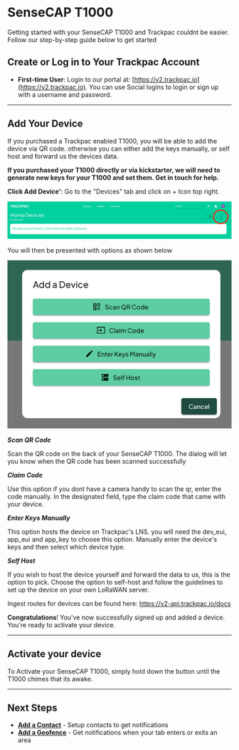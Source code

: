 # SenseCAP T1000

Getting started with your SenseCAP T1000 and Trackpac couldnt be easier. Follow our step-by-step guide below to get started

## Create or Log in to Your Trackpac Account

- **First-time User**: Login to our portal at: [https://v2.trackpac.io](https://v2.trackpac.io). You can use Social logins to login or sign up with a username and password.

---

## Add Your Device

If you purchased a Trackpac enabled T1000, you will be able to add the device via QR code. otherwise you can either add the keys manually, or self host and forward us the devices data.

**If you purchased your T1000 directly or via kickstarter, we will need to generate new keys for your T1000 and set them. Get in touch for help.**

**Click Add Device'**: Go to the "Devices" tab and click on + Icon top right.

![Add Device Button](../assets/add-device.png)

You will then be presented with options as shown below

![Add Device Dialog](../assets/add-device-dialog.png)

**_Scan QR Code_**

Scan the QR code on the back of your SenseCAP T1000. The dialog will let you know when the QR code has been scanned successfully

**_Claim Code_**

Use this option if you dont have a camera handy to scan the qr, enter the code manually. In the designated field, type the claim code that came with your device.

**_Enter Keys Manually_**

This option hosts the device on Trackpac's LNS. you will need the dev_eui, app_eui and app_key to choose this option. Manually enter the device's keys and then select which device type.

**_Self Host_**

If you wish to host the device yourself and forward the data to us, this is the option to pick. Choose the option to self-host and follow the guidelines to set up the device on your own LoRaWAN server.

Ingest routes for devices can be found here: https://v2-api.trackpac.io/docs

**Congratulations**! You've now successfully signed up and added a device. You're ready to activate your device.

---

## Activate your device

To Activate your SenseCAP T1000, simply hold down the button until the T1000 chimes that its awake.

---

## Next Steps

- **[Add a Contact](../getting-started/add-a-contact)** - Setup contacts to get notifications
- **[Add a Geofence](../getting-started/add-a-base)** - Get notifications when your tab enters or exits an area
